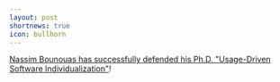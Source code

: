 ```yaml
---
layout: post
shortnews: true
icon: bullhorn
---
```


[Nassim Bounouas has successfully defended his Ph.D. "Usage-Driven Software Individualization"](https://www.linkedin.com/posts/doriane_bloomeo-agtech-ugcPost-7375892394652819457-yPW-?utm_source=share&utm_medium=member_desktop&rcm=ACoAAAfFSdcBH6OlAI6OmYSYu44Ghqr7wS0kwFw)!
